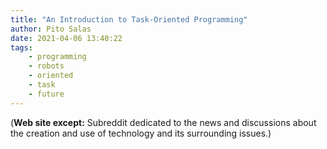 ```yaml
---
title: "An Introduction to Task-Oriented Programming"
author: Pito Salas
date: 2021-04-06 13:40:22
tags:
    - programming
    - robots
    - oriented
    - task
    - future
---
```



(**Web site except:** Subreddit dedicated to the news and discussions about the creation and use of technology and its surrounding issues.) 

